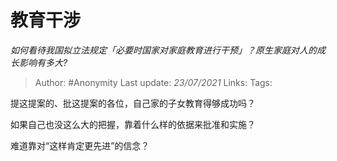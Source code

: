 # 教育干涉
*如何看待我国拟立法规定「必要时国家对家庭教育进行干预」？原生家庭对人的成长影响有多大?*

> Author: #Anonymity
Last update: *23/07/2021* 
Links:
Tags:  

 
提这提案的、批这提案的各位，自己家的子女教育得够成功吗？

如果自己也没这么大的把握，靠着什么样的依据来批准和实施？

难道靠对“这样肯定更先进”的信念？



